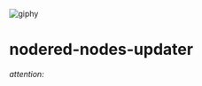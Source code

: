 ![giphy](https://user-images.githubusercontent.com/68069659/153766994-6f5a5928-ed6a-4893-8896-fcb4a66855ad.gif)

# nodered-nodes-updater

*attention:*
